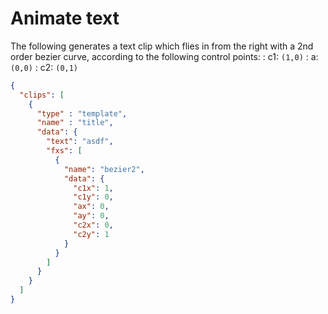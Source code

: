 # Animate text

The following generates a text clip which flies in from the right with a 2nd order bezier curve, according to the following control points:
: c1: `(1,0)`
: a: `(0,0)`
: c2: `(0,1)`
``` json title="Animation" hl_lines="10-17"
{
  "clips": [
    { 
      "type" : "template",
      "name" : "title",
      "data": {
        "text": "asdf",
        "fxs": [
          {
            "name": "bezier2",
            "data": {
              "c1x": 1,
              "c1y": 0,
              "ax": 0,
              "ay": 0,
              "c2x": 0,
              "c2y": 1
            }
          }
        ]
      }
    }
  ]
}
```